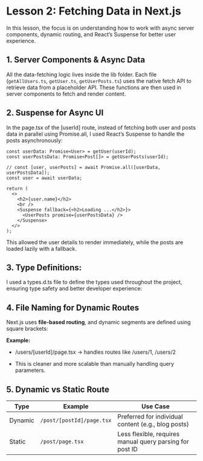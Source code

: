 # Lesson 2: Fetching Data in Next.js

In this lesson, the focus is on understanding how to work with async server components, dynamic routing, and React’s Suspense for better user experience.

## 1. Server Components & Async Data

All the data-fetching logic lives inside the lib folder. Each file (`getAllUsers.ts`, `getUser.ts`, `getUserPosts.ts`) uses the native fetch API to retrieve data from a placeholder API. These functions are then used in server components to fetch and render content.

## 2. Suspense for Async UI

In the page.tsx of the [userId] route, instead of fetching both user and posts data in parallel using Promise.all, I used React’s Suspense to handle the posts asynchronously:

```tsx
const userData: Promise<User> = getUser(userId);
const userPostsData: Promise<Post[]> = getUserPosts(userId);

// const [user, userPosts] = await Promise.all([userData, userPostsData]);
const user = await userData;

return (
  <>
    <h2>{user.name}</h2>
    <br />
    <Suspense fallback={<h2>Loading ...</h2>}>
      <UserPosts promise={userPostsData} />
    </Suspense>
  </>
);
```

This allowed the user details to render immediately, while the posts are loaded lazily with a fallback.

## 3. Type Definitions:

I used a types.d.ts file to define the types used throughout the project, ensuring type safety and better developer experience:

## 4. File Naming for Dynamic Routes

Next.js uses **file-based routing**, and dynamic segments are defined using square brackets:

**Example:**

- /users/[userId]/page.tsx → handles routes like /users/1, /users/2

- This is cleaner and more scalable than manually handling query parameters.

## 5. Dynamic vs Static Route

| Type    | Example                   | Use Case                                           |
|---------|---------------------------|----------------------------------------------------|
| Dynamic | `/post/[postId]/page.tsx` | Preferred for individual content (e.g., blog posts) |
| Static  | `/post/page.tsx`          | Less flexible, requires manual query parsing for post ID |

